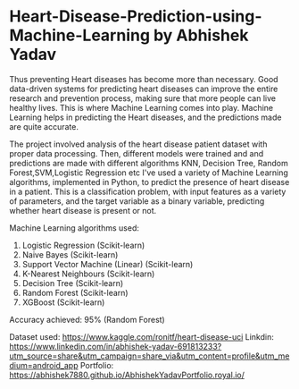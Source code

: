 # Heart-Disease-Prediction-using-Machine-Learning by Abhishek Yadav
Thus preventing Heart diseases has become more than necessary. Good data-driven systems for predicting heart diseases can improve the entire research and prevention process, making sure that more people can live healthy lives. This is where Machine Learning comes into play. Machine Learning helps in predicting the Heart diseases, and the predictions made are quite accurate.

The project involved analysis of the heart disease patient dataset with proper data processing. Then, different models were trained and and predictions are made with different algorithms KNN, Decision Tree, Random Forest,SVM,Logistic Regression etc
I've used a variety of Machine Learning algorithms, implemented in Python, to predict the presence of heart disease in a patient. This is a classification problem, with input features as a variety of parameters, and the target variable as a binary variable, predicting whether heart disease is present or not.

Machine Learning algorithms used:

1. Logistic Regression (Scikit-learn)
2. Naive Bayes (Scikit-learn)
3. Support Vector Machine (Linear) (Scikit-learn)
4. K-Nearest Neighbours (Scikit-learn)
5. Decision Tree (Scikit-learn)
6. Random Forest (Scikit-learn)
7. XGBoost (Scikit-learn)

Accuracy achieved: 95% (Random Forest)

Dataset used: https://www.kaggle.com/ronitf/heart-disease-uci
Linkdin: https://www.linkedin.com/in/abhishek-yadav-691813233?utm_source=share&utm_campaign=share_via&utm_content=profile&utm_medium=android_app
Portfolio: https://abhishek7880.github.io/AbhishekYadavPortfolio.royal.io/
